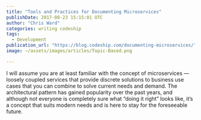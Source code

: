```yaml
---
title: "Tools and Practices for Documenting Microservices"
publishDate: 2017-08-23 15:15:01 UTC
author: "Chris Ward"
categories: writing codeship
tags:
  - Development
publication_url: "https://blog.codeship.com/documenting-microservices/"
image: ~/assets/images/articles/Topic-Based.png

---
```

I will assume you are at least familiar with the concept of microservices — loosely coupled services that provide discrete solutions to business use cases that you can combine to solve current needs and demand. The architectural pattern has gained popularity over the past years, and although not everyone is completely sure what “doing it right” looks like, it’s a concept that suits modern needs and is here to stay for the foreseeable future.

